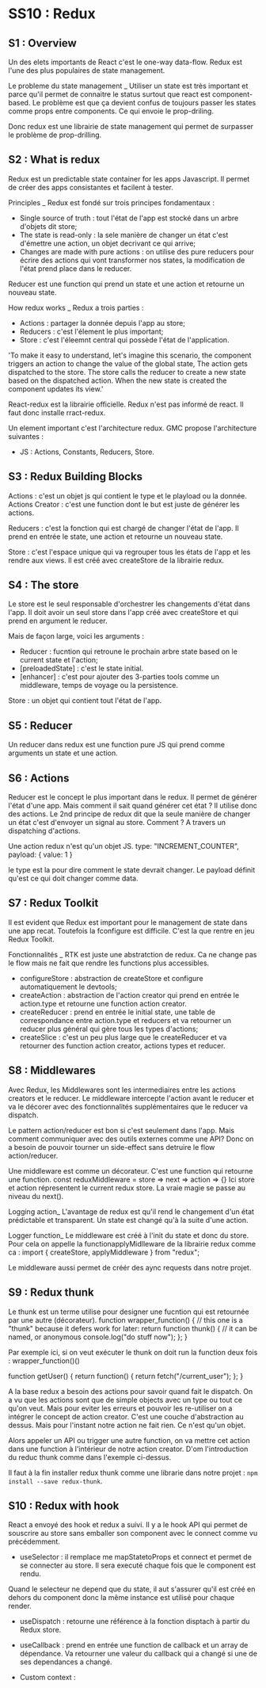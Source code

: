 # SS10 : Redux


## S1 : Overview
Un des elets importants de React c'est le one-way data-flow. Redux est l'une des plus populaires de state management.

Le probleme du state management
_
Utiliser un state est très important et parce qu'il permet de connaitre le status surtout que react est component-based. 
Le problème est que ça devient confus de toujours passer les states comme props entre components. Ce qui envoie le prop-driling. 

Donc redux est une librairie de state management qui permet de surpasser le problème de prop-drilling.


## S2 : What is redux
Redux est un predictable state container for les apps Javascript. Il permet de créer des apps consistantes et facilent
à tester. 

Principles
_ 
Redux est fondé sur trois principes fondamentaux :
- Single source of truth : tout l'état de l'app est stocké dans un arbre d'objets dit store;
- The state is read-only : la sele manière de changer un état c'est d'émettre une action, un objet decrivant ce qui arrive;
- Changes are made with pure actions : on utilise des pure reducers pour écrire des actions qui vont transformer nos states, la 
modification de l'état prend place dans le reducer. 

Reducer est une function qui prend un state et une action et retourne un nouveau state. 


How redux works
_
Redux a trois parties : 
- Actions : partager la donnée depuis l'app au store;
- Reducers : c'est l'élement le plus important;
- Store : c'est l'éleemnt central qui possède l'état de l'application. 

'To make it easy to understand, let's imagine this scenario, the component triggers an action to change the value of the global state, 
The action gets dispatched to the store. The store calls the reducer to create a new state based on the dispatched action. 
When the new state is created the component updates its view.'


React-redux est la librairie officielle.
Redux n'est pas informé de react. Il faut donc installe rract-redux. 

Un element important c'est l'architecture redux. GMC propose l'architecture suivantes : 
- JS : Actions, Constants, Reducers, Store. 


## S3 : Redux Building Blocks
Actions : c'est un objet js qui contient le type et le playload ou la donnée. 
Actions Creator : c'est une function dont le but est juste de générer les actions. 

Reducers : c'est la fonction qui est chargé de changer l'état de l'app. Il prend en entrée
le state, une action et retourne un nouveau state. 

Store : c'est l'espace unique qui va regrouper tous les états de l'app et les rendre aux views. 
Il est créé avec createStore de la librairie redux. 


## S4 : The store
Le store est le seul responsable d'orchestrer les changements d'état dans l'app. 
Il doit avoir un seul store dans l'app créé avec createStore et qui prend en argument le reducer. 

Mais de façon large, voici les arguments : 
- Reducer : fucntion qui retroune le prochain arbre state based on le current state et l'action;
- [preloadedState] : c'est le state initial.
- [enhancer] :  c'est pour ajouter des 3-parties tools comme un middleware, temps de voyage ou la persistence. 

Store : un objet qui contient tout l'état de l'app. 


## S5 : Reducer
Un reducer dans redux est une function pure JS qui prend comme arguments un state et une action. 


## S6 : Actions
Reducer est le concept le plus important dans le redux. Il permet de générer l'état d'une app. Mais comment 
il sait quand générer cet état ? Il utilise donc des actions. Le 2nd principe de redux dit que la seule manière
de changer un état c'est d'envoyer un signal au store. Comment ? A travers un dispatching d'actions. 

Une action redux n'est qu'un objet JS. 
type: "INCREMENT_COUNTER",
payload: {
   value: 1
}

le type est la pour dire comment le state devrait changer. Le payload définit qu'est ce qui doit changer comme data. 


## S7 : Redux Toolkit
Il est evident que Redux est important pour le management de state dans une app recat. Toutefois la fconfigure est difficile. 
C'est la que rentre en jeu Redux Toolkit. 

Fonctionnalités
_
RTK est juste une abstratction de redux. Ca ne change pas le flow mais ne fait que rendre les functions plus accessibles. 
- configureStore : abstraction de createStore et configure automatiquement le devtools;
- createAction : abstraction de l'action creator qui prend en entrée le action.type et retourne une function action creator. 
- createReducer : prend en entrée le initial state, une table de correspondance entre action.type et reducers et va retourner
un reducer plus général qui gère tous les types d'actions;
- createSlice : c'est un peu plus large que le createReducer et va retourner des function action creator, actions types et reducer. 


## S8 : Middlewares
Avec Redux, les Middlewares sont les intermediaires entre les actions creators et le reducer. Le middleware intercepte
l'action avant le reducer et va le décorer avec des fonctionnalités supplémentaires que le reducer va dispatch. 

Le pattern action/reducer est bon si c'est seulement dans l'app. Mais comment communiquer avec des outils externes
comme une API? Donc on a besoin de pouvoir tourner un side-effect sans detruire le flow action/reducer. 

Une middleware est comme un décorateur. C'est une function qui retourne une function. 
const reduxMiddleware = store => next => action => {}
Ici store et action répresentent le current redux store. La vraie magie se passe au niveau du next().

Logging action_
L'avantage de redux est qu'il rend le changement d'un état prédictable et transparent. Un state est changé qu'à la
suite d'une action. 

Logger function_
Le middleware est créé à l'init du state et donc du store. Pour cela on appelle la functionapplyMidlleware
de la librairie redux comme ca : import { createStore, applyMiddleware  } from "redux";

Le middleware aussi permet de créér des aync requests dans notre projet. 


## S9 : Redux thunk
Le thunk est un terme utilise pour designer une fucntion qui est retournée par une autre (décorateur).
function wrapper_function() {
 // this one is a "thunk" because it defers work for later:
 return function thunk() {
   // it can be named, or anonymous
   console.log("do stuff now");
 };
}

Par exemple ici, si on veut exécuter le thunk on doit run la function deux fois : wrapper_function()()

function getUser() {
 return function() {
   return fetch("/current_user");
 };
}

A la base redux a besoin des actions pour savoir quand fait le dispatch. On a vu que les actions sont que de simple objects
avec un type ou tout ce qu'on veut. Mais pour eviter les erreurs et pouvoir les re-utiliser on a intégrer le concept de
action creator. C'est une couche d'abstraction au dessus. Mais pour l'instant notre action ne fait rien. Ce n'est qu'un objet. 

Alors appeler un API ou trigger une autre function, on va mettre cet action dans une function à l'intérieur de notre action creator. 
D'om l'introduction du reduc thunk comme dans l'exemple ci-dessus.

Il faut à la fin installer redux thunk comme une librarie dans notre projet : 
`npm install --save redux-thunk`.


## S10 : Redux with hook
React a envoyé des hook et redux a suivi. Il y a le hook API qui permet de souscrire au store sans emballer
son component avec le connect comme vu précédemment. 

- useSelector : il remplace me mapStatetoProps et connect et permet de se connecter au store. Il sera executé chaque
fois que le component est rendu. 

Quand le selecteur ne depend que du state, il aut s'assurer qu'il est créé en dehors du component donc la même
instance est utilisé pour chaque render. 

- useDispatch : retourne une référence à la fonction disptach à partir du Redux store. 
- useCallback : prend en entrée une function de callback et un array de dépendance. Va retourner une valeur du callback qui a changé
si une de ses dependances a changé.

- Custom context : 